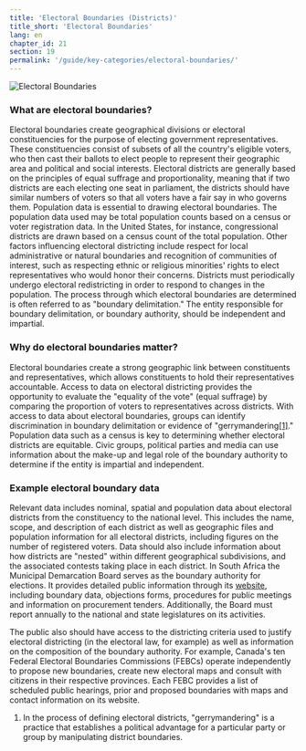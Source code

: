 ```yaml
---
title: 'Electoral Boundaries (Districts)'
title_short: 'Electoral Boundaries'
lang: en
chapter_id: 21
section: 19
permalink: '/guide/key-categories/electoral-boundaries/'
---
```


![Electoral Boundaries](/images/inventory/categories/electoral-boundaries.png)

### What are electoral boundaries?

Electoral boundaries create geographical divisions or electoral constituencies for the purpose of electing government representatives. These constituencies consist of subsets of all the country's eligible voters, who then cast their ballots to elect people to represent their geographic area and political and social interests. Electoral districts are generally based on the principles of equal suffrage and proportionality, meaning that if two districts are each electing one seat in parliament, the districts should have similar numbers of voters so that all voters have a fair say in who governs them. Population data is essential to drawing electoral boundaries. The population data used may be total population counts based on a census or voter registration data. In the United States, for instance, congressional districts are drawn based on a census count of the total population. Other factors influencing electoral districting include respect for local administrative or natural boundaries and recognition of communities of interest, such as respecting ethnic or religious minorities' rights to elect representatives who would honor their concerns. Districts must periodically undergo electoral redistricting in order to respond to changes in the population. The process through which electoral boundaries are determined is often referred to as "boundary delimitation." The entity responsible for boundary delimitation, or boundary authority, should be independent and impartial.

### Why do electoral boundaries matter?

Electoral boundaries create a strong geographic link between constituents and representatives, which allows constituents to hold their representatives accountable. Access to data on electoral districting provides the opportunity to evaluate the "equality of the vote" (equal suffrage) by comparing the proportion of voters to representatives across districts. With access to data about electoral boundaries, groups can identify discrimination in boundary delimitation or evidence of "gerrymandering[\[1\]](#footnote-1)." Population data such as a census is key to determining whether electoral districts are equitable. Civic groups, political parties and media can use information about the make-up and legal role of the boundary authority to determine if the entity is impartial and independent.

### Example electoral boundary data

Relevant data includes nominal, spatial and population data about electoral districts from the constituency to the national level. This includes the name, scope, and description of each district as well as geographic files and population information for all electoral districts, including figures on the number of registered voters. Data should also include information about how districts are "nested" within different geographical subdivisions, and the associated contests taking place in each district. In South Africa the Municipal Demarcation Board serves as the boundary authority for elections. It provides detailed public information through its [website](http://www.demarcation.org.za/), including boundary data, objections forms, procedures for public meetings and information on procurement tenders. Additionally, the Board must report annually to the national and state legislatures on its activities.

The public also should have access to the districting criteria used to justify electoral districting (in the electoral law, for example) as well as information on the composition of the boundary authority. For example, Canada's ten Federal Electoral Boundaries Commissions (FEBCs) operate independently to propose new boundaries, create new electoral maps and consult with citizens in their respective provinces. Each FEBC provides a list of scheduled public hearings, prior and proposed boundaries with maps and contact information on its website.

1.  [](#reference-1)In the process of defining electoral districts, "gerrymandering" is a practice that establishes a political advantage for a particular party or group by manipulating district boundaries.

